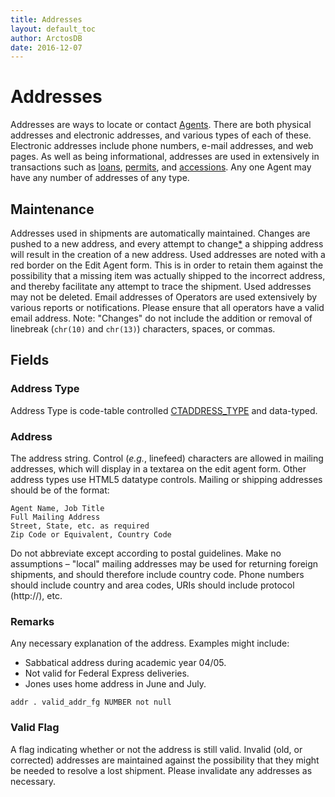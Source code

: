 ```yaml
---
title: Addresses
layout: default_toc
author: ArctosDB
date: 2016-12-07
---
```


# Addresses

Addresses are ways to locate or contact [Agents](agent.html). There are both physical addresses and electronic addresses, and various types of each of these. Electronic addresses include phone numbers, e-mail addresses, and web pages. As well as being informational, addresses are used in extensively in transactions such as [loans](loan.html), [permits](permit.html), and [accessions](accession.html). Any one Agent may have any number of addresses of any type.

## Maintenance

<a name="used"></a>Addresses used in shipments are automatically maintained. Changes are pushed to a new address, and every attempt to change[*](#change) a shipping address will result in the creation of a new address. Used addresses are noted with a red border on the Edit Agent form. This is in order to retain them against the possibility that a missing item was actually shipped to the incorrect address, and thereby facilitate any attempt to trace the shipment. Used addresses may not be deleted. Email addresses of Operators are used extensively by various reports or notifications. Please ensure that all operators have a valid email address. <a name="change"></a>Note: "Changes" do not include the addition or removal of linebreak (`chr(10)` and `chr(13)`) characters, spaces, or commas.

## Fields

### Address Type

Address Type is code-table controlled [CTADDRESS_TYPE](http://arctos.database.museum/info/ctDocumentation.cfm?table=CTADDRESS_TYPE) and
data-typed.

### Address

The address string. Control (*e.g.*, linefeed) characters are
allowed in mailing addresses, which will display in a textarea on the
edit agent form. Other address types use HTML5 datatype controls.
Mailing or shipping addresses should be of the format:

```
Agent Name, Job Title
Full Mailing Address
Street, State, etc. as required
Zip Code or Equivalent, Country Code
```

Do not abbreviate except according to postal guidelines. Make no
assumptions – "local" mailing addresses may be used for returning
foreign shipments, and should therefore include country code. Phone
numbers should include country and area codes, URIs should include
protocol (http://), etc.


### Remarks

Any necessary explanation of the address. Examples might
include:

-   Sabbatical address during academic year 04/05.
-   Not valid for Federal Express deliveries.
-   Jones uses home address in June and July.

`addr . valid_addr_fg NUMBER not null`

### Valid Flag


A flag indicating whether or not the address is still valid.
Invalid (old, or corrected) addresses are maintained against the
possibility that they might be needed to resolve a lost shipment. Please
invalidate any addresses as necessary.
